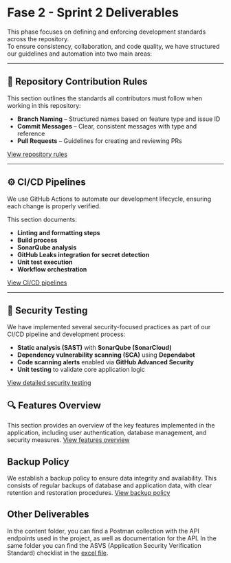 # Fase 2 - Sprint 2 Deliverables


This phase focuses on defining and enforcing development standards across the repository.  
To ensure consistency, collaboration, and code quality, we have structured our guidelines and automation into two main areas:

---

## 📄 Repository Contribution Rules

This section outlines the standards all contributors must follow when working in this repository:

- **Branch Naming** – Structured names based on feature type and issue ID
- **Commit Messages** – Clear, consistent messages with type and reference
- **Pull Requests** – Guidelines for creating and reviewing PRs

[View repository rules](content/Repository_rules.md)

---

## ⚙️ CI/CD Pipelines
We use GitHub Actions to automate our development lifecycle, ensuring each change is properly verified.

This section documents:
- **Linting and formatting steps**
- **Build process**
- **SonarQube analysis**
- **GitHub Leaks integration for secret detection**
- **Unit test execution**
- **Workflow orchestration**

[View CI/CD pipelines](content/Pipelines_description.md)

---

## 🔐 Security Testing

We have implemented several security-focused practices as part of our CI/CD pipeline and development process:

- **Static analysis (SAST)** with **SonarQube (SonarCloud)**
- **Dependency vulnerability scanning (SCA)** using **Dependabot**
- **Code scanning alerts** enabled via **GitHub Advanced Security**
- **Unit testing** to validate core application logic

[View detailed security testing](content/Security_testing.md)


## 🔍 Features Overview

This section provides an overview of the key features implemented in the application, including user authentication, database management, and security measures.
[View features overview](content/Features.md)


## Backup Policy

We establish a backup policy to ensure data integrity and availability. This consists of regular backups of database and application data, with clear retention and restoration procedures.
[View backup policy](content/Backup_Policy.md)

## Other Deliverables

In the content folder, you can find a Postman collection with the API endpoints used in the project, as well as documentation for the API.
In the same folder you can find the ASVS (Application Security Verification Standard) checklist in the [excel file](content/ASVS_checklist.xlsx).
